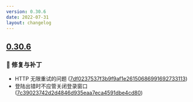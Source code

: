 ```yaml
---
version: 0.30.6
date: 2022-07-31
layout: changelog
---
```

## [0.30.6](#0.30.6)
### 🐛 修复与补丁

- HTTP 无限重试的问题 ([7df0237537f3b9f9af1e26150686991692733113](https://github.com/Voxelum/x-minecraft-launcher/commit/7df0237537f3b9f9af1e26150686991692733113))
- 登陆出错时不应管关闭登录窗口 ([7c39023742d2d4846d935eaa7eca4591dbe4cd80](https://github.com/Voxelum/x-minecraft-launcher/commit/7c39023742d2d4846d935eaa7eca4591dbe4cd80))